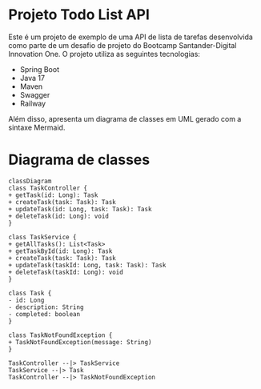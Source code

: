 # Projeto Todo List API

Este é um projeto de exemplo de uma API de lista de tarefas desenvolvida como parte de um desafio de projeto do Bootcamp Santander-Digital Innovation One. O projeto utiliza as seguintes tecnologias:

- Spring Boot
- Java 17
- Maven
- Swagger
- Railway

Além disso, apresenta um diagrama de classes em UML gerado com a sintaxe Mermaid.
# Diagrama de classes
```mermaid
classDiagram
class TaskController {
+ getTask(id: Long): Task
+ createTask(task: Task): Task
+ updateTask(id: Long, task: Task): Task
+ deleteTask(id: Long): void
}

class TaskService {
+ getAllTasks(): List<Task>
+ getTaskById(id: Long): Task
+ createTask(task: Task): Task
+ updateTask(taskId: Long, task: Task): Task
+ deleteTask(taskId: Long): void
}

class Task {
- id: Long
- description: String
- completed: boolean
}

class TaskNotFoundException {
+ TaskNotFoundException(message: String)
}

TaskController --|> TaskService
TaskService --|> Task
TaskController --|> TaskNotFoundException


